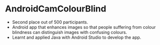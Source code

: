 # AndroidCamColourBlind

- Second place out of 500 participants.
- Android app that enhances images so that people suffering from colour blindness can distinguish images with confusing colours.
- Learnt and applied Java with Android Studio to develop the app. 
